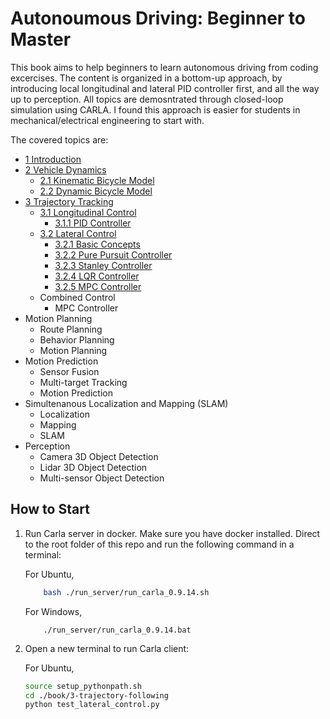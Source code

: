 # Autonoumous Driving: Beginner to Master

This book aims to help beginners to learn autonomous driving from coding excercises. 
The content is organized in a bottom-up approach, by introducing local longitudinal and lateral PID controller first, and all the way up to perception.
All topics are demosntrated through closed-loop simulation using CARLA.
I found this approach is easier for students in mechanical/electrical engineering to start with.

The covered topics are:

- [1 Introduction](./book/1-introduction.md)
- [2 Vehicle Dynamics](./book/2-vehicle-dynamics/content.md)
    - [2.1 Kinematic Bicycle Model](./book/2-vehicle-dynamics/kinematic-bicycle.md)
    - [2.2 Dynamic Bicycle Model](./book/2-vehicle-dynamics/dynamic-bicycle.md)
- [3 Trajectory Tracking](./book/3-trajectory-tracking/content.md)
    - [3.1 Longitudinal Control](./book/3-trajectory-tracking/longitudinal-control/content.md)
        - [3.1.1 PID Controller](./book/3-trajectory-tracking/longitudinal-control/pid.md)
    - [3.2 Lateral Control](./book/3-trajectory-tracking/lateral-control/content.md)
        - [3.2.1 Basic Concepts](./book/3-trajectory-tracking/lateral-control/basics.md)
        - [3.2.2 Pure Pursuit Controller](./book/3-trajectory-tracking/lateral-control/pure-pursuit.md)
        - [3.2.3 Stanley Controller](./book/3-trajectory-tracking/lateral-control/stanley.md)
        - [3.2.4 LQR Controller](./book/3-trajectory-tracking/lateral-control/lqr.md)
        - [3.2.5 MPC Controller](./book/3-trajectory-tracking/lateral-control/mpc.md)
    - Combined Control
        - MPC Controller
- Motion Planning
    - Route Planning
    - Behavior Planning
    - Motion Planning
- Motion Prediction
    - Sensor Fusion
    - Multi-target Tracking
    - Motion Prediction
- Simultenanous Localization and Mapping (SLAM)
    - Localization
    - Mapping
    - SLAM
- Perception
    - Camera 3D Object Detection
    - Lidar 3D Object Detection
    - Multi-sensor Object Detection

## How to Start

1. Run Carla server in docker. Make sure you have docker installed. Direct to the root folder of this repo and run the following command in a terminal:

    For Ubuntu,

    ```bash
        bash ./run_server/run_carla_0.9.14.sh
    ```

    For Windows,

    ```shell
        ./run_server/run_carla_0.9.14.bat
    ```

2. Open a new terminal to run Carla client:

    For Ubuntu,

    ```bash
    source setup_pythonpath.sh 
    cd ./book/3-trajectory-following
    python test_lateral_control.py
    ```
